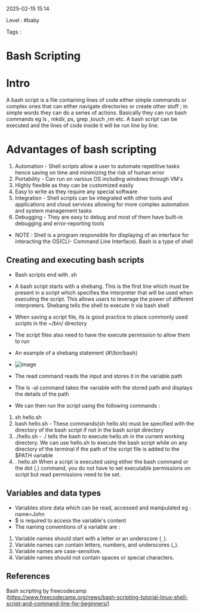
2025-02-15 15:14

Level : #baby

Tags :

# Bash Scripting

# Intro
A bash script is a file containing lines of code either simple commands or complex ones that can either navigate directories or create other stuff ; in simple words they can do a series of actions. Basically they can run bash commands eg ls , mkdir, ps, grep ,touch ,rm etc. A bash script can be executed and the lines of code inside it will be run line by line.


# Advantages of bash scripting 
1. Automation - Shell scripts allow a user to automate repetitive tasks hence saving on time and minimizing the risk of human error
2. Portability -  Can run on various OS including windows through VM's
3. HIghly flexible as they can be customized easily
4. Easy to write as they require any special software
5. Integration - Shell scripts can be integrated with other tools and applications and cloud services allowing for more complex automation and system management tasks
6. Debugging - They are easy to debug and most of them have built-in debugging and error-reporting tools
- NOTE : Shell is a program responsible for displaying of an interface for interacting the OS(CLI- Command Line Interface). Bash is a type of shell
## Creating and executing bash scripts
- Bash scripts end with .sh
- A bash script starts with a shebang. This is the first line which must be present in a script which specifies the interpreter that will be used when executing the script. This allows users to leverage the power of different interpreters. Shebang tells the shell to execute it via bash shell
- When saving a script file, its is good practice to place commonly used scripts in the ~/bin/ directory
- The script files also need to have the execute permission to allow them to run
- An example of a shebang statement (#!/bin/bash)
- ![image](https://github.com/user-attachments/assets/9569a3c0-9d0a-4b2a-9eb8-dcd8af079d8c)





- The read command reads the input and stores it in the variable path
- The ls -al command takes the variable with the stored path and displays the details of the path
- We can then run the script using the following commands :
1. sh hello.sh
2. bash hello.sh - These commands(sh hello.sh) must be specified with the directory of the bash script if not in the bash script directory
3. ./hello.sh - ./ tells the bash to execute hello.sh in the current working directory. We can use hello.sh to execute the bash script while on any directory of the terminal if the path of the script file is added to the $PATH variable
4. . hello.sh 
     When a script is executed using either the bash command or the dot (.) command, you do not have to set executable
permissions on script but read permissions need to be set.
## Variables and data types 
- Variables store data which can be read, accessed and manipulated eg : name=John
- $ is required to access the variable's content
- The naming conventions of a variable are :
1. Variable names should start with a letter or an underscore (`_`).
2. Variable names can contain letters, numbers, and underscores (_).
3. Variable names are case-sensitive.
4. Variable names should not contain spaces or special characters.



## References

 Bash scripting by freecodecamp (https://www.freecodecamp.org/news/bash-scripting-tutorial-linux-shell-script-and-command-line-for-beginners/)